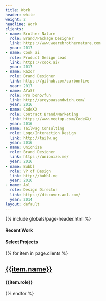 ```yaml
---
title: Work
header: white
weight: 2
headline: Work
clients:
- name: Brother Nature
  role: Brand/Package Designer
  link: https://www.wearebrothernature.com
  year: 2017
- name: Cook ai
  role: Product Design Lead
  link: https://cook.ai/
  year: 2017
- name: Razor
  role: Brand Designer
  link: https://github.com/carbonfive
  year: 2017
- name: AYaS?
  role: Pro bono/fun
  link: http://areyouasandwich.com/
  year: 2016
- name: CodeXX
  role: Contract Brand/Marketing
  link: https://www.meetup.com/CodeXX/
  year: 2016
- name: Tailwag Consulting
  role: Logo/Interaction Design
  link: http://tailw.ag
  year: 2016
- name: Unionize
  role: Brand Designer
  link: https://unionize.me/
  year: 2016
- name: Bubbl
  role: VP of Design
  link: http://bubbl.me
  year: 2016
- name: Aol
  role: Design Director
  link: https://discover.aol.com/
  year: 2014
layout: default
---
```


{% include globals/page-header.html %}

<section class="page-body">
  <div class="post-content wrapper xs-mb6">
      <div class="xs-block gutters">
          <div class="col xs-col-12">
            <h4 class="xs-mt3 xs-mb2 xs-pr1 xs-inline-block">Recent Work</h4>
          </div>
      </div>
  </div>
</section>

<div class="shots"></div>

<section class="page-body">
  <div class="post-content wrapper xs-mt3">
      <div class="xs-block gutters">
        <div class="col xs-col-12 xs-mb4">
          <div class="xs-col-12 xs-overflow-hidden line-span">
            <h4 class="xs-mt6 xs-mb3 xs-pr1 xs-inline-block">Select Projects</h4>
          </div>
        </div>
        {% for item in page.clients %}
          <div class="col xs-col-12 md-col-6 lg-col-4 xs-mb4 xs-mt3 xs-inline-block">
            <h2 class="xs-mb2 xs-pr6"><a href="{{item.link}}">{{item.name}}</a></h2>
            <h4 class="-xs-pr6">{{item.role}}</h4>
          </div>
        {% endfor %}
      </div>
  </div>
</section>

<script type="text/javascript">
  $.jribbble.setToken('edb536adf0118d406d24bd93635da4e5ffe43425d7c5376797d8dbd32d2ccda2');

  $.jribbble.users('jaythan').shots({per_page: 14}).then(function(shots) {
    var html = [];

    shots.forEach(function(shot) {
      html.push('<span class="shots--shot">');
      html.push('<a href="' + shot.html_url + '" target="_blank">');
      html.push('<img src="' + shot.images.hidpi + '">');
      html.push('</a></span>');
    });

    $('.shots').html(html.join(''));
  });
</script>
